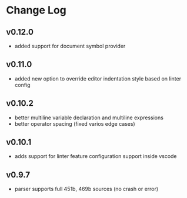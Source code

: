 # Change Log

## v0.12.0

- added support for document symbol provider

## v0.11.0

- added new option to override editor indentation style based on linter config

## v0.10.2

- better multiline variable declaration and multiline expressions
- better operator spacing (fixed varios edge cases)

## v0.10.1

- adds support for linter feature configuration support inside vscode

## v0.9.7

- parser supports full 451b, 469b sources (no crash or error)
